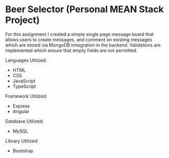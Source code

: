# Beer Selector (Personal MEAN Stack Project)

For this assignment I created a simple single page message board that allows users to create messages, and comment on existing messages which are stored via MongoDB imtegration in the backend. Validations are implemented which ensure that empty fields are not permitted. 

Languages Utilized:
<ul>
  <li>HTML</li>
  <li>CSS</li>
  <li>JavaScript</li>
  <li>TypeScript</li>
</ul>

Framework Utilized:
<ul>
  <li>Express</li>
  <li>Angular</li>
</ul>

Database Utilized:
<ul>
  <li>MySQL</li>
</ul>

Library Utilized:
<ul>
  <li>Bootstrap</li>
</ul>
